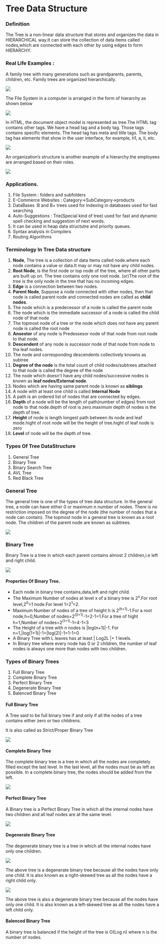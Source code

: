 <h1>Tree Data Structure</h1>
<h3>Definition</h3>
<p>The Tree is a non-linear data structure that stores and organizes the data in HIERARCHICAL way.It can store the collection of data items called nodes,which are connected with each other by using edges to form HIERARCHY.</p>
<h3>Real Life Examples :</h3>
<p>A family tree with many generations such as grandparents, parents, children, etc. Family trees are organized hierarchically.</p>
<img src="https://miro.medium.com/max/1400/1*9xW9uddLqt7gujPYBpRp8g.png">
<p>The File System in a computer is arranged in the form of hierarchy as shown below</p>
<img src="https://andysbrainbook.readthedocs.io/en/stable/_images/UnixTree.png">
<p>In HTML, the document object model is represented as tree.The HTML tag contains other tags. We have a head tag and a body tag. Those tags contains specific elements. The head tag has meta and title tags. The body tag has elements that show in the user interface, for example, h1, a, li, etc.</p>
<img src="https://miro.medium.com/max/1118/1*P7lguZAgq5blMOqJyPHopQ.png">
<p>An organization’s structure is another example of a hierarchy.the employees are arranged based on their roles.</p>
<img src="https://cdn-media-1.freecodecamp.org/images/1*GsBCmW5E1GuJ3MpH3Zz0Ew.jpeg">
<h3>Applications.</h3>
<ol>
	<li>File System : folders and subfolders</li>
	<li>E-Commerce Websites : Category->SubCategory->products</li>
	<li>DataBases :B and B+ trees used for Indexing in databases used for fast searching</li>
	<li>Auto-Suggestions : Trie(Special kind of tree) used for fast and dynamic spell checking and suggestion of next words.</li>
	<li>It can be used in heap data structutre and priority queues.</li>
	<li>Syntax analysis in Compilers</li>
	<li>Routing Algorithms</li>
</ol>
<h3>Terminology In Tree Data structure</h3>
<ol>
	<li><b>Node</b>, The tree is a collection of data items called node.where each node contains a value or data.It may or may not have any child nodes.</li>
	<li><b>Root Node</b>, is the first node or top node of the tree, where all other parts are built up on. The tree contains only one root node. (or)The root of the tree is the only node in the tree that has no incoming edges.</li>
	<li><b>Edge</b> is a connection between two nodes.</li>
	<li><b>Parent Node</b>, Suppose a node connected with other nodes, then that node is called parent node and connected nodes are called as <b>child nodes</b>.</li>
	<li>The node which is a predecessor of a node is called the parent node</li>
	<li>The node which is the immediate successor of a node is called the child node of that node</li>
	<li>The topmost node of a tree or the node which does not have any parent node is called the root node</li>
	<li><b>Ansestor</b> of any node is Predessesor node of that node from root node to that node.</li>
	<li><b>Descendent</b> of any node is successor node of that node from node to tha leaf nodes.</li>
	<li>The node and corresponding descendents collectively knowns as subtree</li>
	<li><b>Degree of the node</b> is the total count of child nodes/subtrees attached to that node is called the degree of the node</li>
	<li>The node which doesn't have any child nodes/successive nodes is known as <b>leaf nodes/External node</b>.</li>
	<li>Nodes which are having same parent node is known as <b>siblings</b></li>
	<li>A node with at least one child is called <b>Internal Node</b></li>
	<li>A path is an ordered list of nodes that are connected by edges.</li>
	<li><b>Depth</b> of a node will be the length of path(number of edges) from root node to that node.depth of root is zero.maximum depth of nodes is the depth of tree.</li>
	<li><b>Height</b> of node is length longest path between its node and leaf mode.hight of root node will be the height of tree.hight of leaf node is zero</li>
	<li><b>Level</b> of node will be the depth of tree.</li>
</ol>
<h3>Types Of Tree DataStructure</h3>
<ol>
	<li>General Tree</li>
	<li>Binary Tree</li>
	<li>Binary Search Tree</li>
	<li>AVL Tree</li>
	<li>Red Black Tree</li>
</ol>
<h3>General Tree</h3>
<p>The general tree is one of the types of tree data structure. In the general tree, a node can have either 0 or maximum n number of nodes. There is no restriction imposed on the degree of the node (the number of nodes that a node can contain). The topmost node in a general tree is known as a root node. The children of the parent node are known as subtrees.</p>
<img src="https://camo.githubusercontent.com/0c96e7c1b0f7f77f1ff01b4a0c1794484e0a8b71cf1ce29562c12ebc438c6ef5/68747470733a2f2f7374617469632e6a61766174706f696e742e636f6d2f64732f696d616765732f74797065732d6f662d74726565312e706e67">
<h3>Binary Tree</h3>
<p>Binary Tree is a tree in which each parent contains almost 2 children,i.e left and right child.</p>
<img src="https://cdn-media-1.freecodecamp.org/images/1*ofbwuz4inpf2OlB-l9gtHw.jpeg">
<h4>Properties Of Binary Tree.</h4>
<ul>
	<li>Each node in binary tree contains,data,left and right child.</li>
	<li>The Maximum Number of nodes at level x of a binary tree is 2<sup>x</sup>.For root level,2<sup>0</sup>=1 node.For level 1=2<sup>1</sup>=2.</li>
	<li>Maximum Number of nodes of a tree of height h is 2<sup>(h+1)</sup>-1.For a root node,h=0,Number of nodes=2<sup>(0+1)</sup>-1=2-1=1.For a tree of hight h=1,Number of nodes=2<sup>(1+1)</sup>-1=4-1=3</li>
	<li>The Height of a tree with n nodes is |log(n+1)|-1. For n=1,|log(1+1)|-1=|log(2)|-1=1-1=0</li>
	<li>A Binary Tree with L leaves has at least | Log2L |+ 1   levels. </li>
	<li>In Binary tree where every node has 0 or 2 children, the number of leaf nodes is always one more than nodes with two children.</li>
</ul>
<h3>Types of Binary Trees</h3>
<ol>
	<li>Full Binary Tree</li>
	<li>Complete Binary Tree</li>
	<li>Perfect Binary Tree</li>
	<li>Degenerate Binary Tree</li>
	<li>Balenced Binary Tree</li>
</ol>
<h4>Full Binary Tree</h4>
<p>A Tree said to be full binary tree if and only if all the nodes of a tree contains either zero or two childrens.</p>
<p>It is also called as Strict/Proper Binary Tree</p>
<img src="https://camo.githubusercontent.com/7003c8e90872f532d8f6d7aeec111e357fe5f1246cf13ad16a72e8c0dd64319d/68747470733a2f2f7374617469632e6a61766174706f696e742e636f6d2f64732f696d616765732f74797065732d6f662d62696e6172792d747265652e706e67">
<h4>Complete Binary Tree</h4>
<p>The complete binary tree is a tree in which all the nodes are completely filled except the last level. In the last level, all the nodes must be as left as possible. In a complete binary tree, the nodes should be added from the left.</p>
<img src="https://camo.githubusercontent.com/4e9182ecea43ce75d760b661f05a200042f4f7843364af025bc5da7222cea1d4/68747470733a2f2f7374617469632e6a61766174706f696e742e636f6d2f64732f696d616765732f74797065732d6f662d62696e6172792d74726565322e706e67">
<h4>Perfect Binary Tree</h4>
<p>A Binary tree is a Perfect Binary Tree in which all the internal nodes have two children and all leaf nodes are at the same level.</p>
<img src="https://camo.githubusercontent.com/14200aa191ee0773251c844c4434a2c162cfb14236b7602e9a2742a5e1a4daa8/68747470733a2f2f7374617469632e6a61766174706f696e742e636f6d2f64732f696d616765732f74797065732d6f662d62696e6172792d74726565332e706e67">
<h4>Degenerate Binary Tree</h4>
<p>The degenerate binary tree is a tree in which all the internal nodes have only one children.</p>
<img src="https://camo.githubusercontent.com/1d2553ab8c0563bd58f812725513be7569ded86aa1308929c0fe401558a5353c/68747470733a2f2f7374617469632e6a61766174706f696e742e636f6d2f64732f696d616765732f74797065732d6f662d62696e6172792d74726565352e706e67">
<p>The above tree is a degenerate binary tree because all the nodes have only one child. It is also known as a right-skewed tree as all the nodes have a right child only.</p>
<img src="https://camo.githubusercontent.com/aab35389c1c72976ca7e41b66381b348ecc6ba9c2c387be8cf0155c020857e9e/68747470733a2f2f7374617469632e6a61766174706f696e742e636f6d2f64732f696d616765732f74797065732d6f662d62696e6172792d74726565362e706e67">
<p>The above tree is also a degenerate binary tree because all the nodes have only one child. It is also known as a left-skewed tree as all the nodes have a left child only.</p>
<h4>Balenced Binary Tree</h4>
<p>A binary tree is balanced if the height of the tree is O(Log n) where n is the number of nodes.</p>